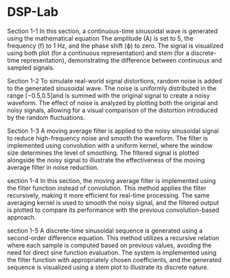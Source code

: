 # DSP-Lab
Section 1-1
In this section, a continuous-time sinusoidal wave is generated using the mathematical equation  The amplitude (A) is set to 5, the frequency (f) to 1 Hz, and the phase shift (ϕ) to zero. The signal is visualized using both plot (for a continuous representation) and stem (for a discrete-time representation), demonstrating the difference between continuous and sampled signals.

Section 1-2
To simulate real-world signal distortions, random noise is added to the generated sinusoidal wave. The noise is uniformly distributed in the range [−0.5,0.5]and is summed with the original signal to create a noisy waveform. The effect of noise is analyzed by plotting both the original and noisy signals, allowing for a visual comparison of the distortion introduced by the random fluctuations.

Section 1-3
A moving average filter is applied to the noisy sinusoidal signal to reduce high-frequency noise and smooth the waveform. The filter is implemented using convolution with a uniform kernel, where the window size determines the level of smoothing. The filtered signal is plotted alongside the noisy signal to illustrate the effectiveness of the moving average filter in noise reduction.

section 1-4
In this section, the moving average filter is implemented using the filter function instead of convolution. This method applies the filter recursively, making it more efficient for real-time processing. The same averaging kernel is used to smooth the noisy signal, and the filtered output is plotted to compare its performance with the previous convolution-based approach.

section 1-5
A discrete-time sinusoidal sequence is generated using a second-order difference equation. This method utilizes a recursive relation where each sample is computed based on previous values, avoiding the need for direct sine function evaluation. The system is implemented using the filter function with appropriately chosen coefficients, and the generated sequence is visualized using a stem plot to illustrate its discrete nature.
